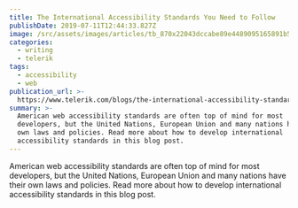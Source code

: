 ```yaml
---
title: The International Accessibility Standards You Need to Follow
publishDate: 2019-07-11T12:44:33.827Z
image: /src/assets/images/articles/tb_870x22043dccabe89e4489095165891b587bb6b.png
categories:
  - writing
  - telerik
tags:
  - accessibility
  - web
publication_url: >-
  https://www.telerik.com/blogs/the-international-accessibility-standards-you-need-to-follow
summary: >-
  American web accessibility standards are often top of mind for most
  developers, but the United Nations, European Union and many nations have their
  own laws and policies. Read more about how to develop international
  accessibility standards in this blog post.
---
```

American web accessibility standards are often top of mind for most developers, but the United Nations, European Union and many nations have their own laws and policies. Read more about how to develop international accessibility standards in this blog post.
